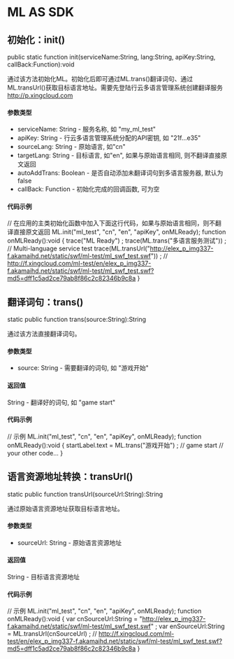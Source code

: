 ML AS SDK
=============

初始化：init()
--------------

public static function init(serviceName:String, lang:String, apiKey:String, callBack:Function):void

通过该方法初始化ML。初始化后即可通过ML.trans()翻译词句、通过ML.transUrl()获取目标语言地址。需要先登陆行云多语言管理系统创建翻译服务 http://p.xingcloud.com

#### 参数类型

* serviceName: String - 服务名称, 如 "my_ml_test"
* apiKey: String - 行云多语言管理系统分配的API密钥, 如 "21f...e35"
* sourceLang: String - 原始语言, 如"cn"
* targetLang: String - 目标语言, 如"en", 如果与原始语言相同, 则不翻译直接原文返回
* autoAddTrans: Boolean - 是否自动添加未翻译词句到多语言服务器, 默认为false
* callBack: Function - 初始化完成的回调函数, 可为空

#### 代码示例

// 在应用的主类初始化函数中加入下面这行代码，如果与原始语言相同，则不翻译直接原文返回
ML.init("ml_test", "cn", "en", "apiKey", onMLReady);
function onMLReady():void
{
	trace("ML Ready") ;
	trace(ML.trans("多语言服务测试")) ; // Multi-language service test
	trace(ML.transUrl("http://elex_p_img337-f.akamaihd.net/static/swf/ml-test/ml_swf_test.swf")) ;
	// http://f.xingcloud.com/ml-test/en/elex_p_img337-f.akamaihd.net/static/swf/ml-test/ml_swf_test.swf?md5=dff1c5ad2ce79ab8f86c2c82346b9c8a
}

翻译词句：trans()
-----------------

static public function trans(source:String):String

通过该方法直接翻译词句。

#### 参数类型

* source: String - 需要翻译的词句, 如 "游戏开始"

#### 返回值

String - 翻译好的词句, 如 "game start"

#### 代码示例

// 示例
ML.init("ml_test", "cn", "en", "apiKey", onMLReady);
function onMLReady():void
{
	startLabel.text = ML.trans("游戏开始") ; // game start
	// your other code...
}

语言资源地址转换：transUrl()
-----------------

static public function transUrl(sourceUrl:String):String

通过原始语言资源地址获取目标语言地址。 

#### 参数类型

* sourceUrl: String - 原始语言资源地址

#### 返回值

String - 目标语言资源地址

#### 代码示例

// 示例
ML.init("ml_test", "cn", "en", "apiKey", onMLReady);
function onMLReady():void
{
	var cnSourceUrl:String = "http://elex_p_img337-f.akamaihd.net/static/swf/ml-test/ml_swf_test.swf" ;
	var enSourceUrl:String = ML.transUrl(cnSourceUrl) ;
	// http://f.xingcloud.com/ml-test/en/elex_p_img337-f.akamaihd.net/static/swf/ml-test/ml_swf_test.swf?md5=dff1c5ad2ce79ab8f86c2c82346b9c8a
}
